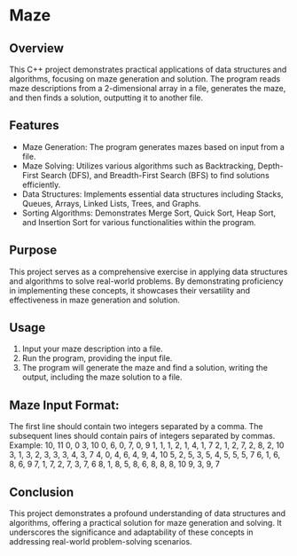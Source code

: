 # Maze

## Overview

This C++ project demonstrates practical applications of data structures and algorithms, focusing on maze generation and solution. The program reads maze descriptions from a 2-dimensional array in a file, generates the maze, and then finds a solution, outputting it to another file.

## Features
- Maze Generation: The program generates mazes based on input from a file.
- Maze Solving: Utilizes various algorithms such as Backtracking, Depth-First Search (DFS), and Breadth-First Search (BFS) to find solutions efficiently.
- Data Structures: Implements essential data structures including Stacks, Queues, Arrays, Linked Lists, Trees, and Graphs. 
- Sorting Algorithms: Demonstrates Merge Sort, Quick Sort, Heap Sort, and Insertion Sort for various functionalities within the program.

## Purpose
This project serves as a comprehensive exercise in applying data structures and algorithms to solve real-world problems. By demonstrating proficiency in implementing these concepts, it showcases their versatility and effectiveness in maze generation and solution.

## Usage
1. Input your maze description into a file.
2. Run the program, providing the input file.
3. The program will generate the maze and find a solution, writing the output, including the maze solution to a file.

## Maze Input Format:
The first line should contain two integers separated by a comma.
The subsequent lines should contain pairs of integers separated by commas.
Example:
10, 11
0, 0
3, 10
0, 6, 0, 7, 0, 9
1, 1, 1, 2, 1, 4, 1, 7
2, 1, 2, 7, 2, 8, 2, 10
3, 1, 3, 2, 3, 3, 3, 4, 3, 7
4, 0, 4, 6, 4, 9, 4, 10
5, 2, 5, 3, 5, 4, 5, 5, 5, 7
6, 1, 6, 8, 6, 9
7, 1, 7, 2, 7, 3, 7, 6
8, 1, 8, 5, 8, 6, 8, 8, 8, 10
9, 3, 9, 7

## Conclusion
This project demonstrates a profound understanding of data structures and algorithms, offering a practical solution for maze generation and solving. It underscores the significance and adaptability of these concepts in addressing real-world problem-solving scenarios.
